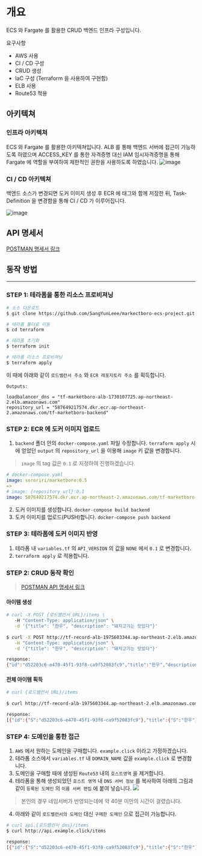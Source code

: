 # 개요
ECS 와 Fargate 를 활용한 CRUD 백엔드 인프라 구성입니다.

요구사항
- AWS 사용
- CI / CD 구성
- CRUD 생성
- IaC 구성 (Terraform 을 사용하여 구현함)
- ELB 사용
- Route53 적용

## 아키텍쳐
### 인프라 아키텍쳐
ECS 와 Fargate 를 활용한 아키텍쳐입니다. ALB 를 통해 백엔드 서버에 접근이 가능하도록 하였으며 ACCESS_KEY 를 통한 자격증명 대신 IAM 임시자격증명을 통해 Fargate 에 역할을 부여하여 제한적인 권한을 사용하도록 하였습니다.
![image](https://github.com/SangYunLeee/markectboro-ecs-project/assets/35091494/a5c6cff1-96f7-4671-a01c-c14b19e55038)

### CI / CD 아키텍쳐
백앤드 소스가 변경되면 도커 이미지 생성 후 ECR 에 태그와 함께 저장한 뒤, Task-Definition 을 변경함을 통해 CI / CD 가 이루어집니다.

![image](https://github.com/SangYunLeee/markectboro-ecs-project/assets/35091494/54535e93-68e2-4ec2-aac4-a9757a9f6bdc)




## API 명세서
[POSTMAN 명세서 링크](https://www.postman.com/interstellar-meteor-533643/workspace/markectboro-product/request/4514456-19475b72-1888-488f-887e-d03de5deb4d0)
## 동작 방법
---
### STEP 1: 테라폼을 통한 리소스 프로비져닝

```bash
# 소스 다운로드
$ git clone https://github.com/SangYunLeee/markectboro-ecs-project.git

# 테라폼 폴더로 이동
$ cd terraform

# 테라폼 초기화
$ terraform init

# 테라폼 리소스 프로비져닝
$ terraform apply
```
이 때에 아래와 같이 `로드밸런서 주소` 와 `ECR 레포지토리 주소` 를 획득합니다.
```
Outputs:

loadbalancer_dns = "tf-marketboro-alb-1730107725.ap-northeast-2.elb.amazonaws.com"
repository_url = "587649217574.dkr.ecr.ap-northeast-2.amazonaws.com/tf-marketboro-backend"
```
### STEP 2: ECR 에 도커 이미지 업로드
1. `backend` 폴더 안의 `docker-compose.yaml` 파일 수정합니다.
`terraform apply` 시에 얻었던 `output` 의 `repository_url` 을 이용해 `image` 키 값을 변경합니다.
> `image` 의 tag 값은 `0.1` 로 지정하여 진행하겠습니다.
```yaml
# docker-compose.yaml
image: sororiri/marketboro:0.5
=>
# image: {repository_url}:0.1
image: 587649217574.dkr.ecr.ap-northeast-2.amazonaws.com/tf-marketboro-backend:0.1
```
2. 도커 이미지를 생성합니다.
`docker-compose build backend`
3. 도커 이미지를 업로드(PUSH)합니다.
`docker-compose push backend`

### STEP 3: 테라폼에 도커 이미지 반영
1. 테라폼 내 `variables.tf` 의 `API_VERSION` 의 값을 `NONE` 에서 `0.1` 로 변경합니다.
2. `terraform apply` 로 적용합니다.
### STEP 2: CRUD 동작 확인
>  [POSTMAN API 명세서 링크](https://www.postman.com/interstellar-meteor-533643/workspace/markectboro-product/request/4514456-19475b72-1888-488f-887e-d03de5deb4d0) 

#### 아이템 생성
```bash
# curl -X POST {로드밸런서 URL}/items \
   -H "Content-Type: application/json" \
   -d '{"title": "한우", "description": "돼지고기는 맛있다"}'
   
$ curl -X POST http://tf-record-alb-1975603344.ap-northeast-2.elb.amazonaws.com/items \
   -H "Content-Type: application/json" \
   -d '{"title": "한우", "description": "돼지고기는 맛있다"}'

response:
{"id":"d52203c6-e470-45f1-93f8-ca9f52083fc9","title":"한우","description":"돼지고기는 맛있다"}
```

#### 전체 아이템 획득
```bash
# curl {로드밸런서 URL}/items
   
$ curl http://tf-record-alb-1975603344.ap-northeast-2.elb.amazonaws.com/items

response:
[{"id":{"S":"d52203c6-e470-45f1-93f8-ca9f52083fc9"},"title":{"S":"한우"},"author":{"S":"돼지고기는 맛있다"}}]
```


### STEP 4: 도메인을 통한 접근
1. `AWS` 에서 원하는 도메인을 구매합니다. `example.click` 이라고 가정하겠습니다.
2. 테라폼 소스에서 `variables.tf` 내 `DOMAIN_NAME` 값을 `example.click` 로 변경합니다.
2. 도메인을 구매할 때에 생성된 `Route53` 내의 `호스트영역` 을 제거합니다.
3. 테라폼을 통해 생성되었던 `호스트 영역` 내 `DNS 서버 정보` 를 복사하여 아래의 그림과 같이 `등록된 도메인` 의 `이름 서버 편집` 에 붙여 넣습니다.
![](https://velog.velcdn.com/images/sororiri/post/cb6b7687-4cd1-41d7-8626-b8320894f8b4/image.png)
> 본인의 경우 네임서버가 반영되는데에 약 40분 미만의 시간이 걸렸습니다.
4. 아래와 같이 `로드밸런서의 도메인` 대신 `구매한 도메인` 으로 접근이 가능합니다.
```bash
# curl api.{로드밸런서 dns}/items
$ curl http://api.example.click/items

response:
[{"id":{"S":"d52203c6-e470-45f1-93f8-ca9f52083fc9"},"title":{"S":"한우"},"author":{"S":"돼지고기는 맛있다"}}]
```

